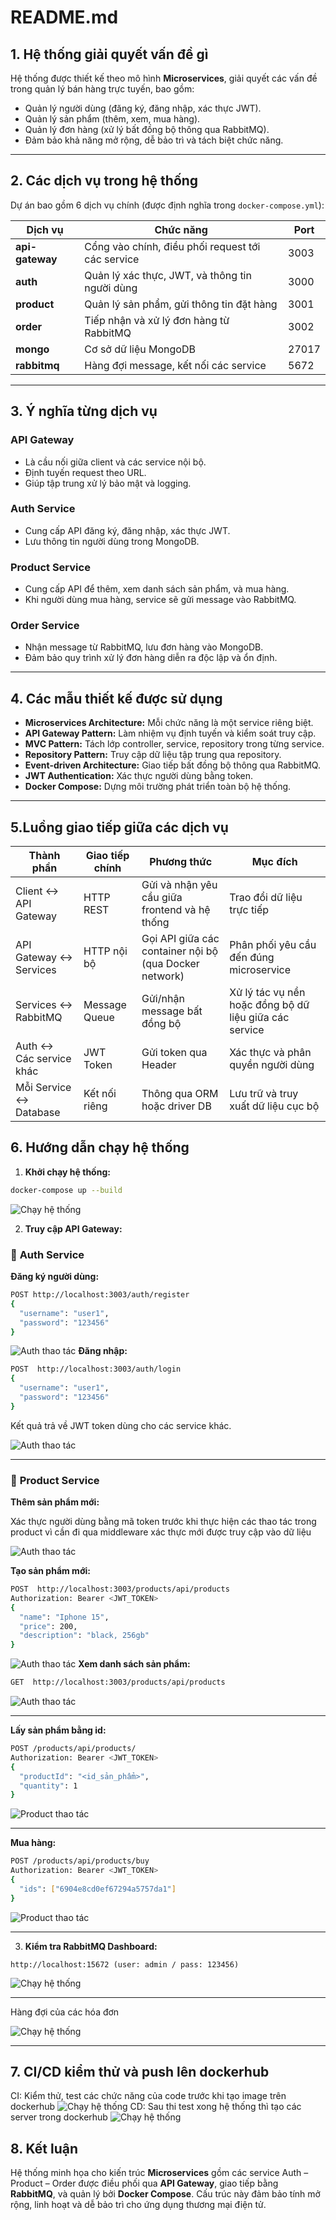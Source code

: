 # README.md

## 1. Hệ thống giải quyết vấn đề gì

Hệ thống được thiết kế theo mô hình **Microservices**, giải quyết các vấn đề trong quản lý bán hàng trực tuyến, bao gồm:

* Quản lý người dùng (đăng ký, đăng nhập, xác thực JWT).
* Quản lý sản phẩm (thêm, xem, mua hàng).
* Quản lý đơn hàng (xử lý bất đồng bộ thông qua RabbitMQ).
* Đảm bảo khả năng mở rộng, dễ bảo trì và tách biệt chức năng.
---

## 2. Các dịch vụ trong hệ thống

Dự án bao gồm 6 dịch vụ chính (được định nghĩa trong `docker-compose.yml`):

| Dịch vụ         | Chức năng                                         | Port  |
| --------------- | ------------------------------------------------- | ----- |
| **api-gateway** | Cổng vào chính, điều phối request tới các service | 3003  |
| **auth**        | Quản lý xác thực, JWT, và thông tin người dùng    | 3000  |
| **product**     | Quản lý sản phẩm, gửi thông tin đặt hàng          | 3001  |
| **order**       | Tiếp nhận và xử lý đơn hàng từ RabbitMQ           | 3002  |
| **mongo**       | Cơ sở dữ liệu MongoDB                             | 27017 |
| **rabbitmq**    | Hàng đợi message, kết nối các service             | 5672  |

---

## 3. Ý nghĩa từng dịch vụ

### **API Gateway**

* Là cầu nối giữa client và các service nội bộ.
* Định tuyến request theo URL.
* Giúp tập trung xử lý bảo mật và logging.

### **Auth Service**

* Cung cấp API đăng ký, đăng nhập, xác thực JWT.
* Lưu thông tin người dùng trong MongoDB.

### **Product Service**

* Cung cấp API để thêm, xem danh sách sản phẩm, và mua hàng.
* Khi người dùng mua hàng, service sẽ gửi message vào RabbitMQ.

### **Order Service**

* Nhận message từ RabbitMQ, lưu đơn hàng vào MongoDB.
* Đảm bảo quy trình xử lý đơn hàng diễn ra độc lập và ổn định.


---

## 4. Các mẫu thiết kế được sử dụng

* **Microservices Architecture:** Mỗi chức năng là một service riêng biệt.
* **API Gateway Pattern:** Làm nhiệm vụ định tuyến và kiểm soát truy cập.
* **MVC Pattern:** Tách lớp controller, service, repository trong từng service.
* **Repository Pattern:** Truy cập dữ liệu tập trung qua repository.
* **Event-driven Architecture:** Giao tiếp bất đồng bộ thông qua RabbitMQ.
* **JWT Authentication:** Xác thực người dùng bằng token.
* **Docker Compose:** Dựng môi trường phát triển toàn bộ hệ thống.

---
## 5.Luồng giao tiếp giữa các dịch vụ
| Thành phần                 | Giao tiếp chính | Phương thức         | Mục đích |
|-----------------------------|-----------------|---------------------|----------|
| Client ↔ API Gateway        | HTTP REST       | Gửi và nhận yêu cầu giữa frontend và hệ thống | Trao đổi dữ liệu trực tiếp |
| API Gateway ↔ Services      | HTTP nội bộ     | Gọi API giữa các container nội bộ (qua Docker network) | Phân phối yêu cầu đến đúng microservice |
| Services ↔ RabbitMQ         | Message Queue   | Gửi/nhận message bất đồng bộ | Xử lý tác vụ nền hoặc đồng bộ dữ liệu giữa các service |
| Auth ↔ Các service khác     | JWT Token       | Gửi token qua Header | Xác thực và phân quyền người dùng |
| Mỗi Service ↔ Database      | Kết nối riêng   | Thông qua ORM hoặc driver DB | Lưu trữ và truy xuất dữ liệu cục bộ |

## 6. Hướng dẫn chạy hệ thống

1. **Khởi chạy hệ thống:**

```bash
docker-compose up --build
```
![Chạy hệ thống](public/image/docker-compass.png)

2. **Truy cập API Gateway:**

### 🔹 **Auth Service**

**Đăng ký người dùng:**

```bash
POST http://localhost:3003/auth/register
{
  "username": "user1",
  "password": "123456"
}
```
![Auth thao tác](public/image/register.png)
**Đăng nhập:**

```bash
POST  http://localhost:3003/auth/login
{
  "username": "user1",
  "password": "123456"
}
```

Kết quả trả về JWT token dùng cho các service khác.

![Auth thao tác](public/image/login.png)

---

### 🔹 **Product Service**

**Thêm sản phẩm mới:**

Xác thực người dùng bằng mã token trước khi thực hiện các thao tác trong product vì cần đi qua middleware xác thực mới được truy cập vào dữ liệu

![Auth thao tác](public/image/token.png)

**Tạo sản phẩm mới:**
```bash
POST  http://localhost:3003/products/api/products
Authorization: Bearer <JWT_TOKEN>
{
  "name": "Iphone 15",
  "price": 200,
  "description": "black, 256gb"
}
```
![Auth thao tác](public/image/create-product.png)
**Xem danh sách sản phẩm:**

```bash
GET  http://localhost:3003/products/api/products
```
![Auth thao tác](public/image/list-product.png)

---

**Lấy sản phẩm bằng id:**

```bash
POST /products/api/products/
Authorization: Bearer <JWT_TOKEN>
{
  "productId": "<id_sản_phẩm>",
  "quantity": 1
}
```

![Product thao tác](public/image/get-product-id.png)

---

**Mua hàng:**

```bash
POST /products/api/products/buy
Authorization: Bearer <JWT_TOKEN>
{
  "ids": ["6904e8cd0ef67294a5757da1"]
}
```

![Product thao tác](public/image/buy-product.png)


---


3. **Kiểm tra RabbitMQ Dashboard:**

```
http://localhost:15672 (user: admin / pass: 123456)
```

![Chạy hệ thống](public/image/rabbitMQ.png)

---
Hàng đợi của các hóa đơn 

![Chạy hệ thống](public/image/rabbitMQ-quence.png)

---

## 7. CI/CD kiểm thử và push lên dockerhub
CI: Kiểm thử, test các chức năng của code trước khi tạo image trên dockerhub
![Chạy hệ thống](public/image/ci.png)
CD: Sau thi test xong hệ thống thì tạo các server trong dockerhub
![Chạy hệ thống](public/image/cd.png)

## 8. Kết luận

Hệ thống minh họa cho kiến trúc **Microservices** gồm các service Auth – Product – Order được điều phối qua **API Gateway**, giao tiếp bằng **RabbitMQ**, và quản lý bởi **Docker Compose**. Cấu trúc này đảm bảo tính mở rộng, linh hoạt và dễ bảo trì cho ứng dụng thương mại điện tử.
